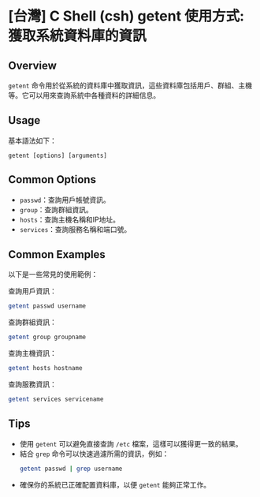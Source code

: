 # [台灣] C Shell (csh) getent 使用方式: 獲取系統資料庫的資訊

## Overview
`getent` 命令用於從系統的資料庫中獲取資訊，這些資料庫包括用戶、群組、主機等。它可以用來查詢系統中各種資料的詳細信息。

## Usage
基本語法如下：
```
getent [options] [arguments]
```

## Common Options
- `passwd`：查詢用戶帳號資訊。
- `group`：查詢群組資訊。
- `hosts`：查詢主機名稱和IP地址。
- `services`：查詢服務名稱和端口號。

## Common Examples
以下是一些常見的使用範例：

查詢用戶資訊：
```bash
getent passwd username
```

查詢群組資訊：
```bash
getent group groupname
```

查詢主機資訊：
```bash
getent hosts hostname
```

查詢服務資訊：
```bash
getent services servicename
```

## Tips
- 使用 `getent` 可以避免直接查詢 `/etc` 檔案，這樣可以獲得更一致的結果。
- 結合 `grep` 命令可以快速過濾所需的資訊，例如：
  ```bash
  getent passwd | grep username
  ```
- 確保你的系統已正確配置資料庫，以便 `getent` 能夠正常工作。